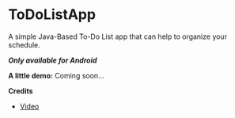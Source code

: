 # ToDoListApp
A simple Java-Based To-Do List app that can help to organize your schedule.

<b><i>Only available for Android</b></i>

<b>A little demo:</b>
Coming soon...

<b>Credits</b>
- [Video](https://www.youtube.com/playlist?list=PLzEWSvaHx_Z2MeyGNQeUCEktmnJBp8136)
